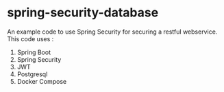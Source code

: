 # spring-security-database

An example code to use Spring Security for securing a restful webservice.
This code uses :

1. Spring Boot 
2. Spring Security
3. JWT
4. Postgresql
5. Docker Compose
